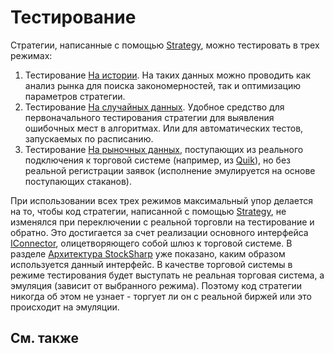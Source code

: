 # Тестирование

Стратегии, написанные с помощью [Strategy](xref:StockSharp.Algo.Strategies.Strategy), можно тестировать в трех режимах: 

1. Тестирование [На истории](StrategyTestingHistory.md). На таких данных можно проводить как анализ рынка для поиска закономерностей, так и оптимизацию параметров стратегии. 
2. Тестирование [На случайных данных](StrategyTestingEmulation.md). Удобное средство для первоначального тестирования стратегии для выявления ошибочных мест в алгоритмах. Или для автоматических тестов, запускаемых по расписанию. 
3. Тестирование [На рыночных данных](StrategyTestingRealTime.md), поступающих из реального подключения к торговой системе (например, из [Quik](Quik.md)), но без реальной регистрации заявок (исполнение эмулируется на основе поступающих стаканов). 

При использовании всех трех режимов максимальный упор делается на то, чтобы код стратегии, написанной с помощью [Strategy](xref:StockSharp.Algo.Strategies.Strategy), не изменялся при переключении с реальной торговли на тестирование и обратно. Это достигается за счет реализации основного интерфейса [IConnector](xref:StockSharp.BusinessEntities.IConnector), олицетворяющего собой шлюз к торговой системе. В разделе [Архитектура StockSharp](StockSharpArchitecture.md) уже показано, каким образом используется данный интерфейс. В качестве торговой системы в режиме тестирования будет выступать не реальная торговая система, а эмуляция (зависит от выбранного режима). Поэтому код стратегии никогда об этом не узнает \- торгует ли он с реальной биржей или это происходит на эмуляции. 

## См. также
